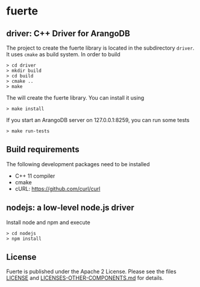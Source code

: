 # fuerte

## driver: C++ Driver for ArangoDB

The project to create the fuerte library is located in the subdirectory
`driver`. It uses `cmake` as build system. In order to build

```
> cd driver
> mkdir build
> cd build
> cmake ..
> make
```

The will create the fuerte library. You can install it using

```
> make install
```

If you start an ArangoDB server on 127.0.0.1:8259, you can run
some tests

```
> make run-tests
```

## Build requirements

The following development packages need to be installed

- C++ 11 compiler
- cmake
- cURL: https://github.com/curl/curl

## nodejs: a low-level node.js driver

Install node and npm and execute

```
> cd nodejs
> npm install
```

## License

Fuerte is published under the Apache 2 License. Please see
the files [LICENSE](LICENSE) and
[LICENSES-OTHER-COMPONENTS.md](LICENSES-OTHER-COMPONENTS.md)
for details.
